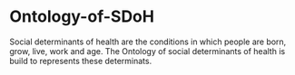 # Ontology-of-SDoH

Social determinants of health are the conditions in which people are born, grow, live, work and age. The Ontology of social determinants of health is build to represents these determinats. 